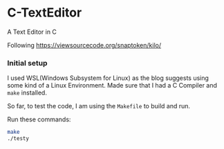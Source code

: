 # C-TextEditor
A Text Editor in C

Following https://viewsourcecode.org/snaptoken/kilo/

### Initial setup

I used WSL(Windows Subsystem for Linux) as the blog suggests using some kind of a Linux Environment.
Made sure that I had a C Compiler and `make` installed.

So far, to test the code, I am using the `Makefile` to build and run.

Run these commands:

```bash
make
./testy
```